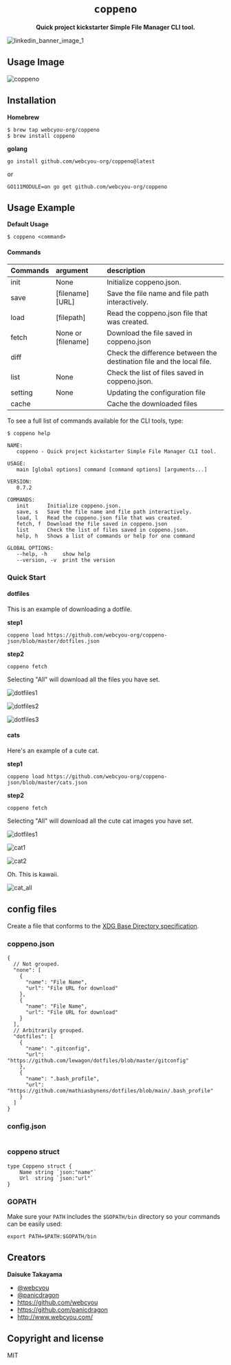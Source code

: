 <div align="center">
  <h1><code>coppeno</code></h1>
  <p>
    <strong>Quick project kickstarter Simple File Manager CLI tool.</strong>
  </p>
</div>

![linkedin_banner_image_1](https://user-images.githubusercontent.com/1584153/138566408-3fd46669-c7be-42ce-afcc-eaf52bf6f0ff.png)

## Usage Image

![coppeno](https://user-images.githubusercontent.com/1584153/138567391-f206a6bc-7834-4157-bd8c-3dedf415eff4.png)

## Installation

**Homebrew**

```
$ brew tap webcyou-org/coppeno
$ brew install coppeno
```

**golang**

```
go install github.com/webcyou-org/coppeno@latest
```

or

```
GO111MODULE=on go get github.com/webcyou-org/coppeno
```

## Usage Example

**Default Usage**

```
$ coppeno <command>
```

#### Commands

| Commands | argument | description    |
|:----------------|:-----------|:-----------|
| init            | None |  Initialize coppeno.json. |
| save            | [filename] [URL] |  Save the file name and file path interactively. |
| load            | [filepath] |  Read the coppeno.json file that was created. |
| fetch           | None or [filename] |  Download the file saved in coppeno.json |
| diff            |  |  Check the difference between the destination file and the local file. |
| list            | None |  Check the list of files saved in coppeno.json. |
| setting         | None |  Updating the configuration file |
| cache           |  |  Cache the downloaded files |

To see a full list of commands available for the CLI tools, type:

```
$ coppeno help
```

```
NAME:
   coppeno - Quick project kickstarter Simple File Manager CLI tool.

USAGE:
   main [global options] command [command options] [arguments...]

VERSION:
   0.7.2

COMMANDS:
   init      Initialize coppeno.json.
   save, s   Save the file name and file path interactively.
   load, l   Read the coppeno.json file that was created.
   fetch, f  Download the file saved in coppeno.json
   list      Check the list of files saved in coppeno.json.
   help, h   Shows a list of commands or help for one command

GLOBAL OPTIONS:
   --help, -h     show help
   --version, -v  print the version
```

### Quick Start

#### dotfiles

This is an example of downloading a dotfile.

**step1**

```
coppeno load https://github.com/webcyou-org/coppeno-json/blob/master/dotfiles.json
```

**step2**

```
coppeno fetch
```

Selecting "All" will download all the files you have set.

![dotfiles1](https://user-images.githubusercontent.com/1584153/142711100-de24005a-9989-42d3-a088-4e9ac1e114d7.png)

![dotfiles2](https://user-images.githubusercontent.com/1584153/142711110-5715a51b-cfe1-42bf-b974-946199f33521.png)

![dotfiles3](https://user-images.githubusercontent.com/1584153/142711112-98de9c16-2d70-4a9b-8d91-66b615e1c4cc.png)

#### cats

Here's an example of a cute cat.

**step1**

```
coppeno load https://github.com/webcyou-org/coppeno-json/blob/master/cats.json
```

**step2**

```
coppeno fetch
```

Selecting "All" will download all the cute cat images you have set.

![dotfiles1](https://user-images.githubusercontent.com/1584153/142711100-de24005a-9989-42d3-a088-4e9ac1e114d7.png)

![cat1](https://user-images.githubusercontent.com/1584153/142711380-9a6ad1ad-7103-4aad-823c-14fabe14dc12.png)

![cat2](https://user-images.githubusercontent.com/1584153/142711381-c58bcf49-53fa-46d7-8e75-3e4d2259248c.png)

Oh. This is kawaii.

![cat_all](https://user-images.githubusercontent.com/1584153/142711670-ed12cda0-5a62-41c4-ad82-79183e53cae8.png)


## config files

 Create a file that conforms to the [XDG Base Directory specification](https://specifications.freedesktop.org/basedir-spec/latest/).

### coppeno.json

```
{
  // Not grouped.
  "none": [
    {
      "name": "File Name",
      "url": "File URL for download"    
    },
    {
      "name": "File Name",
      "url": "File URL for download"    
    }
  ],
  // Arbitrarily grouped.
  "dotfiles": [
    {
      "name": ".gitconfig",
      "url": "https://github.com/lewagon/dotfiles/blob/master/gitconfig"
    },
    {
      "name": ".bash_profile",
      "url": "https://github.com/mathiasbynens/dotfiles/blob/main/.bash_profile"
    }
  ]
}
```

### config.json

```
```

### coppeno struct

```
type Coppeno struct {
	Name string `json:"name"`
	Url  string `json:"url"`
}
```

### GOPATH

Make sure your `PATH` includes the `$GOPATH/bin` directory so your commands can
be easily used:
```
export PATH=$PATH:$GOPATH/bin
```

## Creators

**Daisuke Takayama**
* [@webcyou](https://twitter.com/webcyou)
* [@panicdragon](https://twitter.com/panicdragon)
* <https://github.com/webcyou>
* <https://github.com/panicdragon>
* <http://www.webcyou.com/>

## Copyright and license
MIT